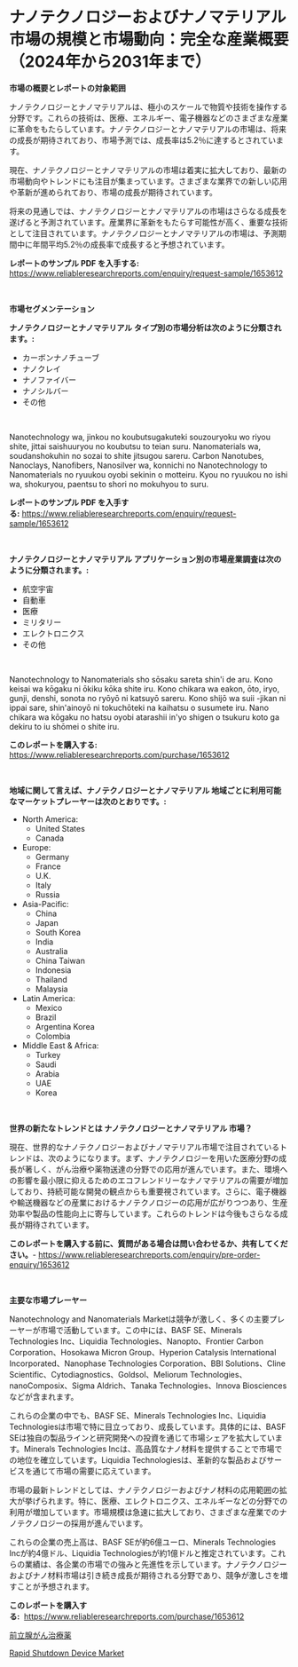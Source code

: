 <p><h1>ナノテクノロジーおよびナノマテリアル市場の規模と市場動向：完全な産業概要（2024年から2031年まで）</h1></p><p><strong>市場の概要とレポートの対象範囲</strong></p>
<p><p>ナノテクノロジーとナノマテリアルは、極小のスケールで物質や技術を操作する分野です。これらの技術は、医療、エネルギー、電子機器などのさまざまな産業に革命をもたらしています。ナノテクノロジーとナノマテリアルの市場は、将来の成長が期待されており、市場予測では、成長率は5.2％に達するとされています。</p><p>現在、ナノテクノロジーとナノマテリアルの市場は着実に拡大しており、最新の市場動向やトレンドにも注目が集まっています。さまざまな業界での新しい応用や革新が進められており、市場の成長が期待されています。</p><p>将来の見通しでは、ナノテクノロジーとナノマテリアルの市場はさらなる成長を遂げると予測されています。産業界に革新をもたらす可能性が高く、重要な技術として注目されています。ナノテクノロジーとナノマテリアルの市場は、予測期間中に年間平均5.2％の成長率で成長すると予想されています。</p></p>
<p><strong>レポートのサンプル PDF を入手する:</strong> <a href="https://www.reliableresearchreports.com/enquiry/request-sample/1653612">https://www.reliableresearchreports.com/enquiry/request-sample/1653612</a></p>
<p>&nbsp;</p>
<p><strong>市場セグメンテーション</strong></p>
<p><strong>ナノテクノロジーとナノマテリアル タイプ別の市場分析は次のように分類されます。:</strong></p>
<p><ul><li>カーボンナノチューブ</li><li>ナノクレイ</li><li>ナノファイバー</li><li>ナノシルバー</li><li>その他</li></ul></p>
<p>&nbsp;</p>
<p><p>Nanotechnology wa, jinkou no koubutsugakuteki souzouryoku wo riyou shite, jittai saishuuryou no koubutsu to teian suru. Nanomaterials wa, soudanshokuhin no sozai to shite jitsugou sareru. Carbon Nanotubes, Nanoclays, Nanofibers, Nanosilver wa, konnichi no Nanotechnology to Nanomaterials no ryuukou oyobi sekinin o motteiru. Kyou no ryuukou no ishi wa, shokuryou, paentsu to shori no mokuhyou to suru.</p></p>
<p><strong>レポートのサンプル PDF を入手する:</strong>&nbsp;<a href="https://www.reliableresearchreports.com/enquiry/request-sample/1653612">https://www.reliableresearchreports.com/enquiry/request-sample/1653612</a></p>
<p>&nbsp;</p>
<p><strong> ナノテクノロジーとナノマテリアル アプリケーション別の市場産業調査は次のように分類されます。:</strong></p>
<p><ul><li>航空宇宙</li><li>自動車</li><li>医療</li><li>ミリタリー</li><li>エレクトロニクス</li><li>その他</li></ul></p>
<p>&nbsp;</p>
<p><p>Nanotechnology to Nanomaterials sho sōsaku sareta shin'i de aru. Kono keisai wa kōgaku ni ōkiku kōka shite iru. Kono chikara wa eakon, ōto, iryo, gunji, denshi, sonota no ryōyō ni katsuyō sareru. Kono shijō wa suii -jikan ni ippai sare, shin'ainoyō ni tokuchōteki na kaihatsu o susumete iru. Nano chikara wa kōgaku no hatsu oyobi atarashii in'yo shigen o tsukuru koto ga dekiru to iu shōmei o shite iru.</p></p>
<p><strong>このレポートを購入する:</strong>&nbsp; <a href="https://www.reliableresearchreports.com/purchase/1653612">https://www.reliableresearchreports.com/purchase/1653612</a></p>
<p>&nbsp;</p>
<p><strong>地域に関して言えば、ナノテクノロジーとナノマテリアル 地域ごとに利用可能なマーケットプレーヤーは次のとおりです。:</strong></p>
<p><ul>
    <li>
        North America:
        <ul>
            <li>United States</li>
            <li>Canada</li>
        </ul>
    </li>
    <li>
        Europe:
        <ul>
            <li>Germany</li>
            <li>France</li>
            <li>U.K.</li>
            <li>Italy</li>
            <li>Russia</li>
        </ul>
    </li>
    <li>
        Asia-Pacific:
        <ul>
            <li>China</li>
            <li>Japan</li>
            <li>South Korea</li>
            <li>India</li>
            <li>Australia</li>
            <li>China Taiwan</li>
            <li>Indonesia</li>
            <li>Thailand</li>
            <li>Malaysia</li>
        </ul>
    </li>
    <li>
        Latin America:
        <ul>
            <li>Mexico</li>
            <li>Brazil</li>
            <li>Argentina Korea</li>
            <li>Colombia</li>
        </ul>
    </li>
    <li>
        Middle East & Africa:
        <ul>
            <li>Turkey</li>
            <li>Saudi</li>
            <li>Arabia</li>
            <li>UAE</li>
            <li>Korea</li>
        </ul>
    </li>
    </ul></p>
<p>&nbsp;</p>
<p><strong>世界の新たなトレンドとは ナノテクノロジーとナノマテリアル 市場？</strong></p>
<p><p>現在、世界的なナノテクノロジーおよびナノマテリアル市場で注目されているトレンドは、次のようになります。まず、ナノテクノロジーを用いた医療分野の成長が著しく、がん治療や薬物送達の分野での応用が進んでいます。また、環境への影響を最小限に抑えるためのエコフレンドリーなナノマテリアルの需要が増加しており、持続可能な開発の観点からも重要視されています。さらに、電子機器や輸送機器などの産業におけるナノテクノロジーの応用が広がりつつあり、生産効率や製品の性能向上に寄与しています。これらのトレンドは今後もさらなる成長が期待されています。</p></p>
<p><strong>このレポートを購入する前に、質問がある場合は問い合わせるか、共有してください。</strong>- <a href="https://www.reliableresearchreports.com/enquiry/pre-order-enquiry/1653612">https://www.reliableresearchreports.com/enquiry/pre-order-enquiry/1653612</a></p>
<p>&nbsp;</p>
<p><strong>主要な市場プレーヤー</strong></p>
<p><p>Nanotechnology and Nanomaterials Marketは競争が激しく、多くの主要プレーヤーが市場で活動しています。この中には、BASF SE、Minerals Technologies Inc、Liquidia Technologies、Nanopto、Frontier Carbon Corporation、Hosokawa Micron Group、Hyperion Catalysis International Incorporated、Nanophase Technologies Corporation、BBI Solutions、Cline Scientific、Cytodiagnostics、Goldsol、Meliorum Technologies、nanoComposix、Sigma Aldrich、Tanaka Technologies、Innova Biosciencesなどが含まれます。</p><p>これらの企業の中でも、BASF SE、Minerals Technologies Inc、Liquidia Technologiesは市場で特に目立っており、成長しています。具体的には、BASF SEは独自の製品ラインと研究開発への投資を通じて市場シェアを拡大しています。Minerals Technologies Incは、高品質なナノ材料を提供することで市場での地位を確立しています。Liquidia Technologiesは、革新的な製品およびサービスを通じて市場の需要に応えています。</p><p>市場の最新トレンドとしては、ナノテクノロジーおよびナノ材料の応用範囲の拡大が挙げられます。特に、医療、エレクトロニクス、エネルギーなどの分野での利用が増加しています。市場規模は急速に拡大しており、さまざまな産業でのナノテクノロジーの採用が進んでいます。</p><p>これらの企業の売上高は、BASF SEが約6億ユーロ、Minerals Technologies Incが約4億ドル、Liquidia Technologiesが約1億ドルと推定されています。これらの業績は、各企業の市場での強みと先進性を示しています。ナノテクノロジーおよびナノ材料市場は引き続き成長が期待される分野であり、競争が激しさを増すことが予想されます。</p></p>
<p><strong>このレポートを購入する:</strong>&nbsp;&nbsp;<a href="https://www.reliableresearchreports.com/purchase/1653612">https://www.reliableresearchreports.com/purchase/1653612</a></p>
<p><p><a href="https://github.com/lily-u-genius/Market-Research-Report-List-1/blob/main/771809310939.md">前立腺がん治療薬</a></p><p><a href="https://github.com/moyahfrancoestellec51j635wcx/Market-Research-Report-List-1/blob/main/rapid-shutdown-device-market.md">Rapid Shutdown Device Market</a></p></p>